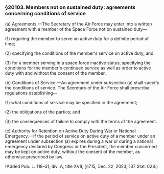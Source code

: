 ### §20103. Members not on sustained duty: agreements concerning conditions of service ###

(a) Agreements.—The Secretary of the Air Force may enter into a written agreement with a member of the Space Force not on sustained duty—

(1) requiring the member to serve on active duty for a definite period of time;

(2) specifying the conditions of the member's service on active duty; and

(3) for a member serving in a space force inactive status, specifying the conditions for the member's continued service as well as order to active duty with and without the consent of the member.

(b) Conditions of Service.—An agreement under subsection (a) shall specify the conditions of service. The Secretary of the Air Force shall prescribe regulations establishing—

(1) what conditions of service may be specified in the agreement;

(2) the obligations of the parties; and

(3) the consequences of failure to comply with the terms of the agreement.

(c) Authority for Retention on Active Duty During War or National Emergency.—If the period of service on active duty of a member under an agreement under subsection (a) expires during a war or during a national emergency declared by Congress or the President, the member concerned may be kept on active duty, without the consent of the member, as otherwise prescribed by law.

(Added Pub. L. 118–31, div. A, title XVII, §1715, Dec. 22, 2023, 137 Stat. 628.)